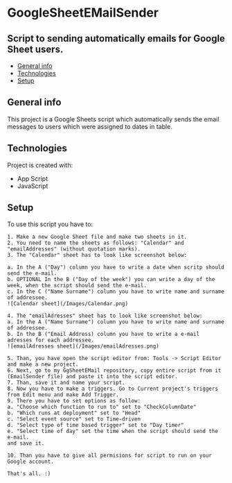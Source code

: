 # GoogleSheetEMailSender 
## Script to sending automatically emails for Google Sheet users.

* [General info](#general-info)
* [Technologies](#technologies)
* [Setup](#setup)

## General info
This project is a Google Sheets script which automatically sends the email messages to users which were assigned to dates in table.
	
## Technologies
Project is created with:
* App Script
* JavaScript
	
## Setup
To use this script you have to:

```
1. Make a new Google Sheet file and make two sheets in it.
2. You need to name the sheets as follows: "Calendar" and "emailAddresses" (without quotation marks).
3. The "Calendar" sheet has to look like screenshot below:

a. In the A ("Day") column you have to write a date when scritp should send the e-mail.
b. OPTIONAL In the B ("Day of the week") you can write a day of the week, when the script should send the e-mail.
c. In the C ("Name Surname") column you have to write name and surname of addressee.
![Calendar sheet](/Images/Calendar.png)

4. The "emailAdresses" sheet has to look like screenshot below:
a. In the A ("Name Surname") column you have to write name and surname of addressee.
b. In the B ("Email Address) column you have to write a e-mail adresses for each addressee. 
![emailAdresses sheet](/Images/emailAdresses.png)

5. Than, you have open the script editor from: Tools -> Script Editor and make a new project.
6. Next, go to my GgSheetEMail repository, copy entire script from it (EmailSender file) and paste it into the script editor.
7. Than, save it and name your script.
8. Now you have to make a triggers. Go to Current project's triggers from Edit menu and make Add Trigger.
9. There you have to set options as follow:
a. "Choose which function to run to" set to "CheckColumnDate"
b. "Which runs at deployment" set to "Head"
c. "Select event source" set to Time-driven
d. "Select type of time based trigger" set to "Day timer"
e. "Select time of day" set the time when the script should send the e-mail.
and save it.

10. Than you have to give all permisions for script to run on your Google account. 

That's all. :)


